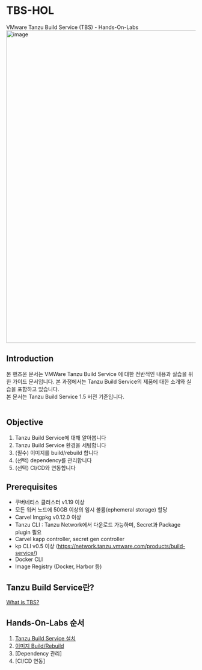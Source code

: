 # TBS-HOL

VMware Tanzu Build Service (TBS) - Hands-On-Labs
<img width="830" alt="image" src="https://user-images.githubusercontent.com/14763080/168219454-255a35d5-b477-42b6-9f6f-c6ea25157951.png">


## Introduction
본 핸즈온 문서는 VMWare Tanzu Build Service 에 대한 전반적인 내용과 실습을 위한 가이드 문서입니다. 본 과정에서는 Tanzu Build Service의 제품에 대한 소개와 실습을 포함하고 있습니다.<br/>
본 문서는 Tanzu Build Service 1.5 버전 기준입니다.
<br/>
<br/>

## Objective
1. Tanzu Build Service에 대해 알아봅니다<br/>
2. Tanzu Build Service 환경을 세팅합니다<br/>
3. (필수) 이미지를 build/rebuild 합니다<br/>
4. (선택) dependency를 관리합니다<br/>
5. (선택) CI/CD와 연동합니다<br>


## Prerequisites
- 쿠버네티스 클러스터 v1.19 이상
- 모든 워커 노드에 50GB 이상의 임시 볼륨(ephemeral storage) 할당
- Carvel Imgpkg v0.12.0 이상
- Tanzu CLI : Tanzu Network에서 다운로드 가능하며, Secret과 Package plugin 필요
- Carvel kapp controller, secret gen controller
- kp CLI v0.5 이상 (https://network.tanzu.vmware.com/products/build-service/)
- Docker CLI
- Image Registry (Docker, Harbor 등)


## Tanzu Build Service란?
[What is TBS?](./Introduction/) <br/>

## Hands-On-Labs 순서
1. [Tanzu Build Service 설치](./Install/) <br/>
1. [이미지 Build/Rebuild](./Image_Mgmt/) <br/>
1. [Dependency 관리]<br/>
1. [CI/CD 연동]<br/>

